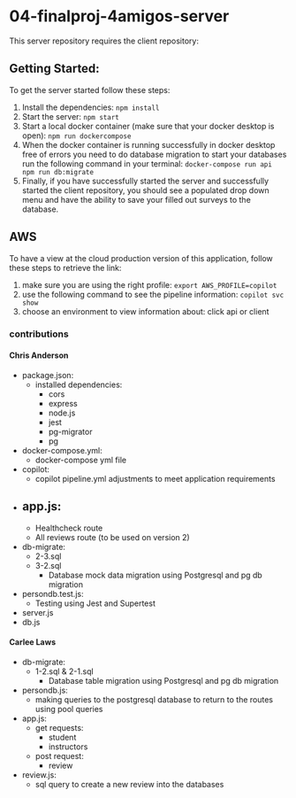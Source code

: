 # 04-finalproj-4amigos-server

This server repository requires the client repository:

## Getting Started: ##
To get the server started follow these steps:
1. Install the dependencies:
    `npm install`
2. Start the server: 
   `npm start`
3. Start a local docker container (make sure that your docker desktop is open):
   `npm run dockercompose`
4. When the docker container is running successfully in docker desktop free of errors you need to do database migration to start your databases run the following command in your terminal:
   `docker-compose run api npm run db:migrate` 
5. Finally, if you have successfully started the server and successfully started the client repository, you should see a populated drop down menu and have the ability to save your filled out surveys to the database.

## AWS ##
To have a view at the cloud production version of this application, follow these steps to retrieve the link:
1. make sure you are using the right profile:
     `export AWS_PROFILE=copilot`
2. use the following command to see the pipeline information:
    `copilot svc show`
3. choose an environment to view information about: click api or client
### contributions ### 
#### Chris Anderson #### 
- package.json:
  - installed dependencies:
    - cors
    - express
    - node.js
    - jest
    - pg-migrator
    - pg
- docker-compose.yml:
  - docker-compose yml file
- copilot:
  - copilot pipeline.yml adjustments to meet application requirements
- app.js:
  - 
  - Healthcheck route
  - All reviews route (to be used on version 2)
- db-migrate:
  - 2-3.sql
  - 3-2.sql
    - Database mock data migration using Postgresql and pg db migration
- persondb.test.js:
  - Testing using Jest and Supertest
- server.js
- db.js

#### Carlee Laws ####
- db-migrate:
  - 1-2.sql & 2-1.sql
    - Database table migration using Postgresql and pg db migration
- persondb.js:
  -  making queries to the postgresql database to return to the routes using pool queries
- app.js:
  - get requests:
    - student
    - instructors
  - post request:
    - review
- review.js:
    - sql query to create a new review into the databases

